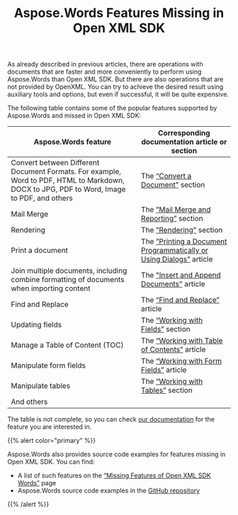 ﻿---
title: Aspose.Words Features Missing in Open XML SDK
description: "Aspose.Words for .NET enables to perform some operations with documents faster and more conveniently than Open XML SDK. In addition, there are operations that are not supported by OpenXML."
type: docs
weight: 60
url: /net/missing-features-in-openxml/
aliases:
  - /net/assemble-documents/
  - /net/joining-multiple-document/
  - /net/keeping-the-content-from-split/
  - /net/convert-between-document-format/
  - /net/convert-document-to-byte-array/
  - /net/convert-document-to-epub/
  - /net/convert-document-to-pdf/
  - /net/convert-document-to-rtf/
  - /net/convert-to-mhtml-email/
  - /net/field-update/
  - /net/how-to-detect-the-file-format-in-openxml/
  - /net/insert-table-of-content/
  - /net/inserting-form-fields/
  - /net/joining-tables/
  - /net/mail-merge/
  - /net/execute-simple-mail-merge/
  - /net/mail-merge-from-xml-using-dataset/
  - /net/nested-mail-merge-regions/
  - /net/obtaining-form-fields/
  - /net/rendering-and-printing-in-aspose-words/
  - /net/print-document-via-xps-api/
  - /net/render-shapes/
  - /net/save-document-as-mutipage-tiff/
  - /net/save-document-as-png/
  - /net/splitting-tables/
---

As already described in previous articles, there are operations with documents that are faster and more conveniently to perform using Aspose.Words than Open XML SDK. But there are also operations that are not provided by OpenXML. You can try to achieve the desired result using auxiliary tools and options, but even if successful, it will be quite expensive.

The following table contains some of the popular features supported by Aspose.Words and missed in Open XML SDK:

| Aspose.Words feature                                         | Corresponding documentation article or section               |
| ------------------------------------------------------------ | ------------------------------------------------------------ |
| Convert between Different Document Formats. For example, Word to PDF,  HTML to Markdown, DOCX to JPG, PDF to Word, Image to PDF, and others | The [“Convert a Document”](https://docs.aspose.com/words/net/convert-a-document/) section |
| Mail Merge                                                   | The [”Mail Merge and Reporting”](https://docs.aspose.com/words/net/mail-merge-and-reporting/) section |
| Rendering                                                    | The [”Rendering”](https://docs.aspose.com/words/net/rendering/) section |
| Print a document                                             | The [”Printing a Document Programmatically or Using Dialogs”](https://docs.aspose.com/words/net/print-a-document-programmatically-or-using-dialogs/) article |
| Join multiple documents, including combine formatting of documents when importing content | The ["Insert and Append Documents"](https://docs.aspose.com/words/net/insert-and-append-documents/) article |
| Find and Replace                                             | The [“Find and Replace”](https://docs.aspose.com/words/net/find-and-replace/) article |
| Updating fields                                              | The [“Working with Fields”](https://docs.aspose.com/words/net/working-with-fields/) section |
| Manage a Table of Content (TOC)                              | The [“Working with Table of Contents”](https://docs.aspose.com/words/net/working-with-table-of-contents/) article |
| Manipulate form fields                                       | The [“Working with Form Fields”](https://docs.aspose.com/words/net/working-with-form-fields/) article |
| Manipulate tables                                            | The [“Working with Tables”](https://docs.aspose.com/words/net/working-with-tables/) section |
| And others                                                   |                                                              |

The table is not complete, so you can check [our documentation](https://docs.aspose.com/words/net/) for the feature you are interested in.

{{% alert color="primary" %}}

Aspose.Words also provides source code examples for features missing in Open XML SDK. You can find:

* A list of such features on the [“Missing Features of Open XML SDK Words”](https://github.com/aspose-words/Aspose.Words-for-.NET/releases/tag/MissingFeaturesofOpenXMLWordsv1.1) page
* Aspose.Words source code examples in the [GitHub repository](https://github.com/asposemarketplace/Aspose_for_OpenXML)

{{% /alert %}}

